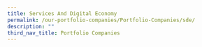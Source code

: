 ```yaml
---
title: Services And Digital Economy
permalink: /our-portfolio-companies/Portfolio-Companies/sde/
description: ""
third_nav_title: Portfolio Companies
---
```

